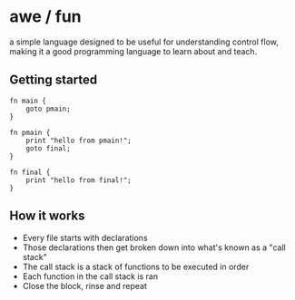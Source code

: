 # awe / fun

a simple language designed to be useful for understanding control flow, making
it a good programming language to learn about and teach.

## Getting started

```fun
fn main {
    goto pmain;
}

fn pmain {
    print "hello from pmain!";
    goto final;
}

fn final {
    print "hello from final!";
}

```

## How it works

* Every file starts with declarations
* Those declarations then get broken down into what's known as a "call stack"
* The call stack is a stack of functions to be executed in order
* Each function in the call stack is ran
* Close the block, rinse and repeat
